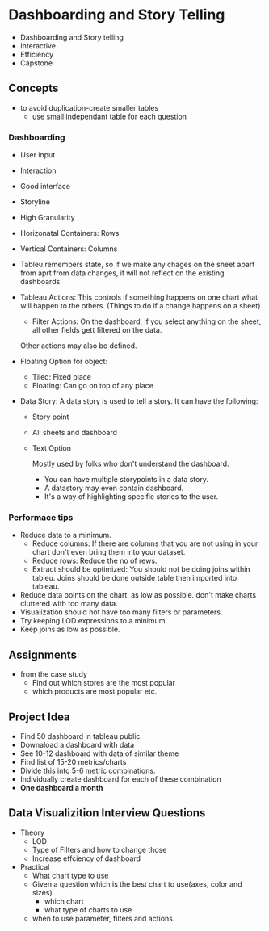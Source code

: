 
# Dashboarding and Story Telling

* Dashboarding and Story telling
* Interactive
* Efficiency
* Capstone


## Concepts
* to avoid duplication-create smaller tables
  * use small independant table for each question

### Dashboarding
* User input
* Interaction
* Good interface
* Storyline
* High Granularity


* Horizonatal Containers: Rows
* Vertical Containers: Columns

* Tableu remembers state, so if we make any chages on the sheet apart from aprt from data changes, it will not reflect on the existing dashboards.


* Tableau Actions: This controls if something happens on one chart what will happen to the others. (Things to do if a change happens on a sheet)
    * Filter Actions: On the dashboard, if you select anything on the sheet, all other fields gett filtered on the data.

    Other actions may also be defined.

* Floating Option for object: 
  * Tiled: Fixed place
  * Floating: Can go on top of any place

* Data Story: A data story is used to tell a story. It can have the following:
  * Story point
  * All sheets and dashboard
  * Text Option
    
    Mostly used by folks who don't understand the dashboard.
    * You can have multiple storypoints in a data story. 
    * A datastory may even contain dashboard. 
    * It's a way of highlighting specific stories to the user.



### Performace tips
* Reduce data to a minimum.
  * Reduce columns: If there are columns that you are not using in your chart don't even bring them into your dataset.
  * Reduce rows: Reduce the no of rews.
  * Extract should be optimized: You should not be doing joins within tableu. Joins should be done outside table then imported into tableau.
* Reduce data points on the chart: as low as possible. don't make charts cluttered with too many data.
* Visualization should not have too many filters or parameters. 
* Try keeping LOD expressions to a minimum.
* Keep joins as low as possible.



## Assignments
* from the case study
    * Find out which stores are the most popular
    * which products are most popular etc.



## Project Idea
* Find 50 dashboard in tableau public.
* Downaload a dashboard with data
* See 10-12 dashboard with data of similar theme
* Find list of 15-20 metrics/charts
* Divide this into 5-6 metric combinations.
* Individually create dashboard for each of these combination
* **One dashboard a month**


## Data Visualizition Interview Questions

* Theory
  * LOD
  * Type of Filters and how to change those
  * Increase effciency of dashboard
* Practical
  * What chart type to use
  * Given a question which is the best chart to use(axes, color and sizes)
    * which chart
    * what type of charts to use
  * when to use parameter, filters and actions.
